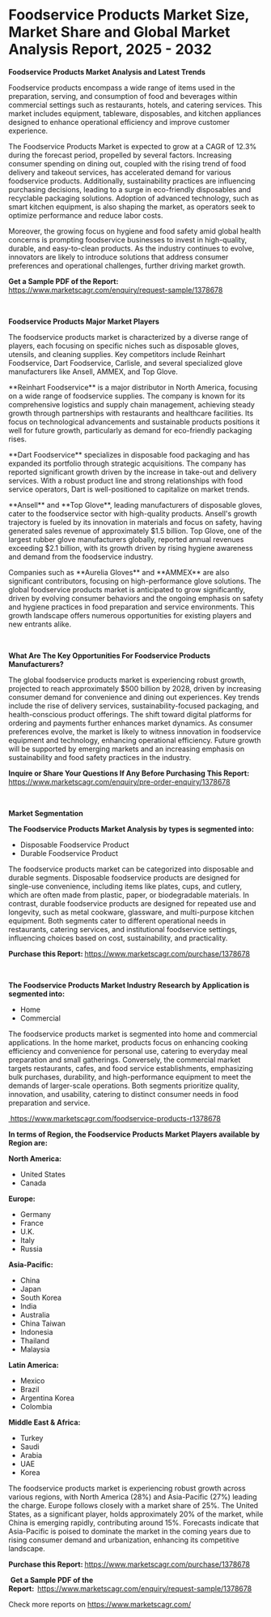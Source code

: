 <p><h1>Foodservice Products Market Size, Market Share and Global Market Analysis Report, 2025 - 2032</h1></p><p><strong>Foodservice Products Market Analysis and Latest Trends</strong></p>
<p><p>Foodservice products encompass a wide range of items used in the preparation, serving, and consumption of food and beverages within commercial settings such as restaurants, hotels, and catering services. This market includes equipment, tableware, disposables, and kitchen appliances designed to enhance operational efficiency and improve customer experience.</p><p>The Foodservice Products Market is expected to grow at a CAGR of 12.3% during the forecast period, propelled by several factors. Increasing consumer spending on dining out, coupled with the rising trend of food delivery and takeout services, has accelerated demand for various foodservice products. Additionally, sustainability practices are influencing purchasing decisions, leading to a surge in eco-friendly disposables and recyclable packaging solutions. Adoption of advanced technology, such as smart kitchen equipment, is also shaping the market, as operators seek to optimize performance and reduce labor costs.</p><p>Moreover, the growing focus on hygiene and food safety amid global health concerns is prompting foodservice businesses to invest in high-quality, durable, and easy-to-clean products. As the industry continues to evolve, innovators are likely to introduce solutions that address consumer preferences and operational challenges, further driving market growth.</p></p>
<p><strong>Get a Sample PDF of the Report:&nbsp;</strong> <a href="https://www.marketscagr.com/enquiry/request-sample/1378678?utm_campaign=1901&utm_medium=2&utm_source=Github&utm_content=ia&utm_term=05022025&utm_id=foodservice-products">https://www.marketscagr.com/enquiry/request-sample/1378678</a></p>
<p>&nbsp;</p>
<p><strong>Foodservice Products Major Market Players</strong></p>
<p><p>The foodservice products market is characterized by a diverse range of players, each focusing on specific niches such as disposable gloves, utensils, and cleaning supplies. Key competitors include Reinhart Foodservice, Dart Foodservice, Carlisle, and several specialized glove manufacturers like Ansell, AMMEX, and Top Glove.</p><p>**Reinhart Foodservice** is a major distributor in North America, focusing on a wide range of foodservice supplies. The company is known for its comprehensive logistics and supply chain management, achieving steady growth through partnerships with restaurants and healthcare facilities. Its focus on technological advancements and sustainable products positions it well for future growth, particularly as demand for eco-friendly packaging rises.</p><p>**Dart Foodservice** specializes in disposable food packaging and has expanded its portfolio through strategic acquisitions. The company has reported significant growth driven by the increase in take-out and delivery services. With a robust product line and strong relationships with food service operators, Dart is well-positioned to capitalize on market trends.</p><p>**Ansell** and **Top Glove**, leading manufacturers of disposable gloves, cater to the foodservice sector with high-quality products. Ansell's growth trajectory is fueled by its innovation in materials and focus on safety, having generated sales revenue of approximately $1.5 billion. Top Glove, one of the largest rubber glove manufacturers globally, reported annual revenues exceeding $2.1 billion, with its growth driven by rising hygiene awareness and demand from the foodservice industry.</p><p>Companies such as **Aurelia Gloves** and **AMMEX** are also significant contributors, focusing on high-performance glove solutions. The global foodservice products market is anticipated to grow significantly, driven by evolving consumer behaviors and the ongoing emphasis on safety and hygiene practices in food preparation and service environments. This growth landscape offers numerous opportunities for existing players and new entrants alike.</p></p>
<p>&nbsp;</p>
<p><strong>What Are The Key Opportunities For Foodservice Products Manufacturers?</strong></p>
<p><p>The global foodservice products market is experiencing robust growth, projected to reach approximately $500 billion by 2028, driven by increasing consumer demand for convenience and dining out experiences. Key trends include the rise of delivery services, sustainability-focused packaging, and health-conscious product offerings. The shift toward digital platforms for ordering and payments further enhances market dynamics. As consumer preferences evolve, the market is likely to witness innovation in foodservice equipment and technology, enhancing operational efficiency. Future growth will be supported by emerging markets and an increasing emphasis on sustainability and food safety practices in the industry.</p></p>
<p><strong>Inquire or Share Your Questions If Any Before Purchasing This Report:</strong> <a href="https://www.marketscagr.com/enquiry/pre-order-enquiry/1378678?utm_campaign=1901&utm_medium=2&utm_source=Github&utm_content=ia&utm_term=05022025&utm_id=foodservice-products">https://www.marketscagr.com/enquiry/pre-order-enquiry/1378678</a></p>
<p>&nbsp;</p>
<p><strong>Market Segmentation</strong></p>
<p><strong>The Foodservice Products Market Analysis by types is segmented into:</strong></p>
<p><ul><li>Disposable Foodservice Product</li><li>Durable Foodservice Product</li></ul></p>
<p><p>The foodservice products market can be categorized into disposable and durable segments. Disposable foodservice products are designed for single-use convenience, including items like plates, cups, and cutlery, which are often made from plastic, paper, or biodegradable materials. In contrast, durable foodservice products are designed for repeated use and longevity, such as metal cookware, glassware, and multi-purpose kitchen equipment. Both segments cater to different operational needs in restaurants, catering services, and institutional foodservice settings, influencing choices based on cost, sustainability, and practicality.</p></p>
<p><strong>Purchase this Report:&nbsp;</strong><a href="https://www.marketscagr.com/purchase/1378678?utm_campaign=1901&utm_medium=2&utm_source=Github&utm_content=ia&utm_term=05022025&utm_id=foodservice-products">https://www.marketscagr.com/purchase/1378678</a></p>
<p>&nbsp;</p>
<p><strong>The Foodservice Products Market Industry Research by Application is segmented into:</strong></p>
<p><ul><li>Home</li><li>Commercial</li></ul></p>
<p><p>The foodservice products market is segmented into home and commercial applications. In the home market, products focus on enhancing cooking efficiency and convenience for personal use, catering to everyday meal preparation and small gatherings. Conversely, the commercial market targets restaurants, cafes, and food service establishments, emphasizing bulk purchases, durability, and high-performance equipment to meet the demands of larger-scale operations. Both segments prioritize quality, innovation, and usability, catering to distinct consumer needs in food preparation and service.</p></p>
<p><a href="https://www.marketscagr.com/foodservice-products-r1378678?utm_campaign=1901&utm_medium=2&utm_source=Github&utm_content=ia&utm_term=05022025&utm_id=foodservice-products">&nbsp;https://www.marketscagr.com/foodservice-products-r1378678</a></p>
<p><strong>In terms of Region, the Foodservice Products Market Players available by Region are:</strong></p>
<p>
    <p> <strong> North America: </strong>
        <ul>
            <li>United States</li>
            <li>Canada</li>
        </ul>
        </p> 
    <p> <strong> Europe: </strong>
        <ul>
            <li>Germany</li>
            <li>France</li>
            <li>U.K.</li>
            <li>Italy</li>
            <li>Russia</li>
        </ul>
        </p> 
    <p> <strong> Asia-Pacific: </strong>
        <ul>
            <li>China</li>
            <li>Japan</li>
            <li>South Korea</li>
            <li>India</li>
            <li>Australia</li>
            <li>China Taiwan</li>
            <li>Indonesia</li>
            <li>Thailand</li>
            <li>Malaysia</li>
        </ul>
        </p> 
    <p> <strong> Latin America: </strong>
        <ul>
            <li>Mexico</li>
            <li>Brazil</li>
            <li>Argentina Korea</li>
            <li>Colombia</li>
        </ul>
        </p> 
    <p> <strong> Middle East & Africa: </strong>
        <ul>
            <li>Turkey</li>
            <li>Saudi</li>
            <li>Arabia</li>
            <li>UAE</li>
            <li>Korea</li>
        </ul>
    </p>
    </p>
<p><p>The foodservice products market is experiencing robust growth across various regions, with North America (28%) and Asia-Pacific (27%) leading the charge. Europe follows closely with a market share of 25%. The United States, as a significant player, holds approximately 20% of the market, while China is emerging rapidly, contributing around 15%. Forecasts indicate that Asia-Pacific is poised to dominate the market in the coming years due to rising consumer demand and urbanization, enhancing its competitive landscape.</p></p>
<p><strong>Purchase this Report: </strong><a href="https://www.marketscagr.com/purchase/1378678?utm_campaign=1901&utm_medium=2&utm_source=Github&utm_content=ia&utm_term=05022025&utm_id=foodservice-products">https://www.marketscagr.com/purchase/1378678</a></p>
<p>&nbsp;<strong>Get a Sample PDF of the Report:&nbsp;&nbsp;</strong><a href="https://www.marketscagr.com/enquiry/request-sample/1378678?utm_campaign=1901&utm_medium=2&utm_source=Github&utm_content=ia&utm_term=05022025&utm_id=foodservice-products">https://www.marketscagr.com/enquiry/request-sample/1378678</a></p>
<p><strong></strong></p>
<p>Check more reports on <a href="https://www.marketscagr.com/?utm_campaign=1901&utm_medium=2&utm_source=Github&utm_content=ia&utm_term=05022025&utm_id=foodservice-products">https://www.marketscagr.com/</a></p>